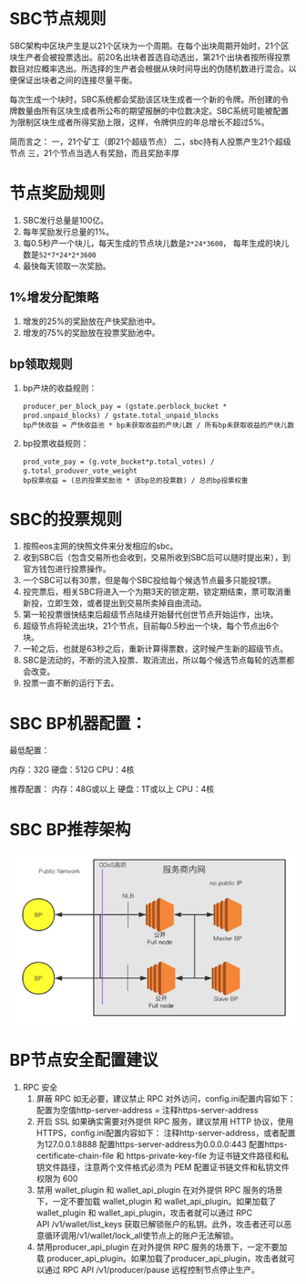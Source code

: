 # SBC节点规则

SBC架构中区块产生是以21个区块为一个周期。在每个出块周期开始时，21个区块生产者会被投票选出。前20名出块者首选自动选出，第21个出块者按所得投票数目对应概率选出。所选择的生产者会根据从块时间导出的伪随机数进行混合。以便保证出块者之间的连接尽量平衡。

每次生成一个块时，SBC系统都会奖励该区块生成者一个新的令牌。所创建的令牌数量由所有区块生成者所公布的期望报酬的中位数决定。SBC系统可能被配置为限制区块生成者所得奖励上限，这样，令牌供应的年总增长不超过5%。

简而言之： 一，21个矿工（即21个超级节点） 二，sbc持有人投票产生21个超级节点 三，21个节点当选人有奖励，而且奖励丰厚

# 节点奖励规则

1. SBC发行总量是100亿。
1. 每年奖励发行总量的1%。
2. 每0.5秒产一个块儿，每天生成的节点块儿数是`2*24*3600`， 每年生成的块儿数是`52*7*24*2*3600`
3. 最快每天领取一次奖励。

## 1%增发分配策略
1. 增发的25%的奖励放在产快奖励池中。
2. 增发的75%的奖励放在投票奖励池中。

## bp领取规则
1. bp产块的收益规则：

	```
	producer_per_block_pay = (gstate.perblock_bucket * prod.unpaid_blocks) / gstate.total_unpaid_blocks
	bp产快收益 = 产快收益池 * bp未获取收益的产块儿数 / 所有bp未获取收益的产块儿数
	```
2. bp投票收益规则：
	```
	prod_vote_pay = (g.vote_bucket*p.total_votes) / g.total_produver_vote_weight
	bp投票收益 = (总的投票奖励池 * 该bp总的投票数) / 总的bp投票权重 
	```


# SBC的投票规则

1. 按照eos主网的快照文件来分发相应的sbc。  
2. 收到SBC后（包含交易所也会收到，交易所收到SBC后可以随时提出来），到官方钱包进行投票操作。  
3. 一个SBC可以有30票，但是每个SBC投给每个候选节点最多只能投1票。  
4. 投完票后，相关SBC将进入一个为期3天的锁定期，锁定期结束，票可取消重新投，立即生效，或者提出到交易所卖掉自由流动。  
5. 第一轮投票很快结束后超级节点陆续开始替代创世节点开始运作，出块。  
6. 超级节点将轮流出块，21个节点，目前每0.5秒出一个块，每个节点出6个块。  
7. 一轮之后，也就是63秒之后，重新计算得票数，这时候产生新的超级节点。  
8. SBC是流动的，不断的流入投票、取消流出，所以每个候选节点每轮的选票都会改变。  
9. 投票一直不断的运行下去。

# SBC BP机器配置：

最低配置：

内存：32G
硬盘：512G
CPU：4核

推荐配置：
内存：48G或以上
硬盘：1T或以上
CPU：4核

# SBC BP推荐架构

![node_struct](./images/node-struct.png)

# BP节点安全配置建议

1. RPC 安全
	1. 屏蔽 RPC
	如无必要，建议禁止 RPC 对外访问，config.ini配置内容如下：
	配置为空值http-server-address =
	注释https-server-address
	1. 开启 SSL
	如果确实需要对外提供 RPC 服务，建议禁用 HTTP 协议，使用 HTTPS，config.ini配置内容如下：
	注释http-server-address，或者配置为127.0.0.1:8888
	配置https-server-address为0.0.0.0:443
	配置https-certificate-chain-file 和 https-private-key-file 为证书链文件路径和私钥文件路径，注意两个文件格式必须为 PEM
	配置证书链文件和私钥文件权限为 600
	1. 禁用 wallet_plugin 和 wallet_api_plugin
	在对外提供 RPC 服务的场景下，一定不要加载 wallet_plugin 和 wallet_api_plugin。如果加载了wallet_plugin 和 wallet_api_plugin，攻击者就可以通过 RPC API /v1/wallet/list_keys 获取已解锁账户的私钥。此外，攻击者还可以恶意循环调用/v1/wallet/lock_all使节点上的账户无法解锁。
	1. 禁用producer_api_plugin
	在对外提供 RPC 服务的场景下，一定不要加载 producer_api_plugin。如果加载了producer_api_plugin，攻击者就可以通过 RPC API /v1/producer/pause 远程控制节点停止生产。

